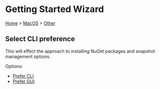 <!--
GENERATED FILE - DO NOT EDIT
This file was generated by [MarkdownSnippets](https://github.com/SimonCropp/MarkdownSnippets).
Source File: /docs/mdsource/wiz/MacOS_Other.source.md
To change this file edit the source file and then run MarkdownSnippets.
-->

# Getting Started Wizard

[Home](/docs/wiz/readme.md) > [MacOS](MacOS.md) > [Other](MacOS_Other.md)

## Select CLI preference

This will effect the approach to installing NuGet packages and snapshot management options. 

Options:
 * [Prefer CLI](MacOS_Other_Cli.md)
 * [Prefer GUI](MacOS_Other_Gui.md)
